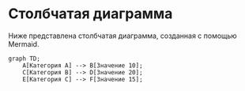 # Столбчатая диаграмма

Ниже представлена столбчатая диаграмма, созданная с помощью Mermaid.

```mermaid
graph TD;
    A[Категория A] --> B[Значение 10];
    C[Категория B] --> D[Значение 20];
    E[Категория C] --> F[Значение 15];
